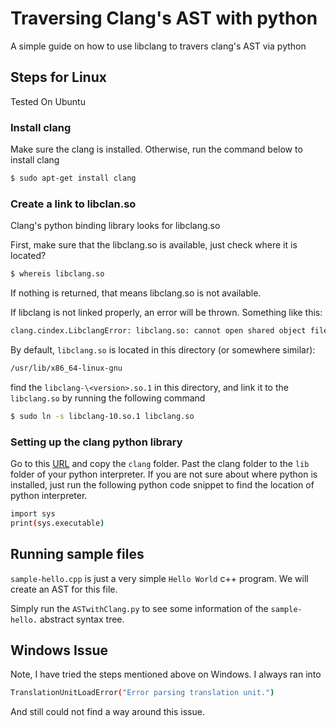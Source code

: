 # Traversing Clang's AST with python
A simple guide on how to use libclang to travers clang's AST via python

## Steps for Linux
Tested On Ubuntu

### Install clang
Make sure the clang is installed. Otherwise, run the command below to install clang
```sh
$ sudo apt-get install clang
```

### Create a link to libclan.so
Clang's python binding library looks for libclang.so

First, make sure that the libclang.so is available, just check where it is located?
```sh
$ whereis libclang.so
```
If nothing is returned, that means libclang.so is not available.

If libclang is not linked properly, an error will be thrown. Something like this:
```sh
clang.cindex.LibclangError: libclang.so: cannot open shared object file: No such file or directory. To provide a path to libclang use Config.set_library_path() or Config.set_library_file().
```
By default, `libclang.so` is located in this directory (or somewhere similar):
```sh
/usr/lib/x86_64-linux-gnu
```
find the `libclang-\<version>.so.1` in this directory, and link it to the `libclang.so` by running the following command
```sh
$ sudo ln -s libclang-10.so.1 libclang.so
```

### Setting up the clang python library

Go to this [URL](https://github.com/llvm/llvm-project/tree/master/clang/bindings/python) and copy the `clang` folder.
Past the clang folder to the `lib` folder of your python interpreter.
If you are not sure about where python is installed, just run the following python code snippet to find the location of python interpreter.
```sh
import sys
print(sys.executable)
```

## Running sample files
`sample-hello.cpp` is just a very simple `Hello World` c++ program. We will create an AST for this file.

Simply run the `ASTwithClang.py` to see some information of the `sample-hello.` abstract syntax tree.


## Windows Issue
Note, I have tried the steps mentioned above on Windows. I always ran into
```sh
TranslationUnitLoadError("Error parsing translation unit.")
```
And still could not find a way around this issue.
